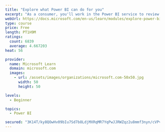 ```yaml
---
title: "Explore what Power BI can do for you"
excerpt: "As a consumer, you'll work in the Power BI service to review and interact with content that has been shared with you. This module provides the foundational information that you need to work effectively in the Power BI service."
webUrl: https://docs.microsoft.com/en-us/learn/modules/explore-power-bi-service/
type: course
price: Free
length: PT1H9M
ratings:
  count: 6839
  average: 4.667203
heat: 56

provider:
  name: Microsoft Learn
  domain: microsoft.com
  images:
    - url: /assets/images/organizations/microsoft.com-50x50.jpg
      width: 50
      height: 50

levels:
  - Beginner

topics:
  - Power BI

secured: "3K14T/ky8QOwHv09bIu7Sd7b8LdjMXRqMR7YqPwJJRWZqz2u8mmf3nyn/cVPvUBEP68olIl9cIJR66HunRETpZYlrbyMAUjIYLbOeWIgn3M5LUJzOXx36JEQEu0IIrEWfS5bpkOVtIgcaDwe5t4dbRwX/CyM1PzrllhaFcN1s9XHbxAUNuz+y3dqbfNIMUArimgQXsiNxGVJoaMbzrp4Ny84Vp9FSAObNhR5XLveohaDa3YSvZXI18mXFMQffkBYmQXjg2TFyPe7bdnRf+Uu5S5dTwMIgUFzKQlPhvvyX2aOhhSRiVBxOZRgtq+WnWA6674Y81gNr0q6UwKS8xtEe0tbdojyYyeu+H1z69GkYupTOjXMpXCB8ShiKSgyDGhmbkFv8Bp3WJ3rLQGez8CoqTyN5Kl7SRuecAdPiPcRPIA=;nAOXK3v+parhVUnbP4IwIA=="
---
```


